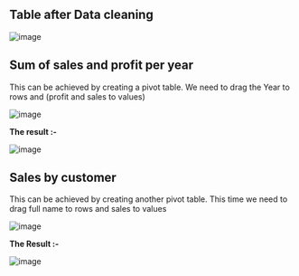 ## Table after Data cleaning

![image](https://github.com/deva-246/DataCleaning-Excel-PowerQueryEditor/assets/75877347/5d02549a-d6c0-45f1-b96a-2f193108f0e0)

## Sum of sales and profit per year

This can be achieved by creating a pivot table. We need to drag the Year to rows and (profit and sales to values)

![image](https://github.com/deva-246/DataCleaning-Excel-PowerQueryEditor/assets/75877347/87f0db1e-7580-4ba9-bf45-29977e4eeada)

**The result :-**

![image](https://github.com/deva-246/DataCleaning-Excel-PowerQueryEditor/assets/75877347/cba7d0ac-1fd8-466b-a516-37f978ed4afc)

## Sales by customer

This can be achieved by creating another pivot table. This time we need to drag full name to rows and sales to values

![image](https://github.com/deva-246/DataCleaning-Excel-PowerQueryEditor/assets/75877347/c75ad562-452f-4385-9670-8f8c346e6dcf)


**The Result :-**

![image](https://github.com/deva-246/DataCleaning-Excel-PowerQueryEditor/assets/75877347/773e2379-8aa1-4e77-8de1-2ada8d61bfba)






